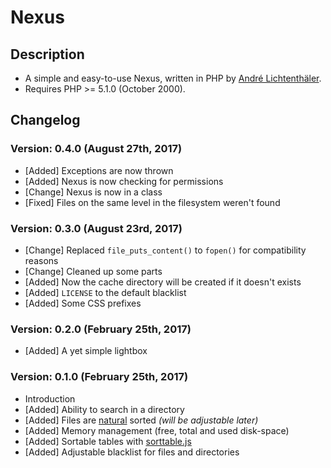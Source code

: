 # Nexus #

## Description ##
- A simple and easy-to-use Nexus, written in PHP by [André Lichtenthäler](https://bikossor.de).
- Requires PHP >= 5.1.0 (October 2000).

## Changelog ##
### Version: 0.4.0 (August 27th, 2017)
- [Added] Exceptions are now thrown
- [Added] Nexus is now checking for permissions
- [Change] Nexus is now in a class
- [Fixed] Files on the same level in the filesystem weren't found

### Version: 0.3.0 (August 23rd, 2017)
- [Change] Replaced ```file_puts_content()``` to ```fopen()``` for compatibility reasons
- [Change] Cleaned up some parts
- [Added] Now the cache directory will be created if it doesn't exists
- [Added] ```LICENSE``` to the default blacklist
- [Added] Some CSS prefixes

### Version: 0.2.0 (February 25th, 2017)
- [Added] A yet simple lightbox

### Version: 0.1.0 (February 25th, 2017)
- Introduction
- [Added] Ability to search in a directory
- [Added] Files are [natural](http://php.net/manual/de/function.natsort.php) sorted *(will be adjustable later)*
- [Added] Memory management (free, total and used disk-space)
- [Added] Sortable tables with [sorttable.js](http://www.kryogenix.org/code/browser/sorttable/)
- [Added] Adjustable blacklist for files and directories
